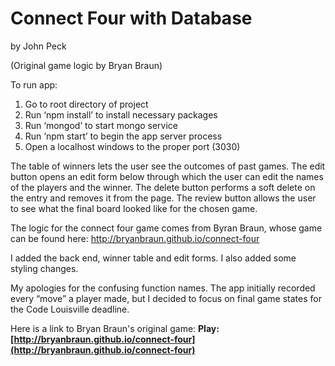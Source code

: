 # Connect Four with Database

by John Peck

(Original game logic by Bryan Braun)

To run app:

1. Go to root directory of project
2. Run ‘npm install’ to install necessary packages
3. Run ‘mongod’ to start mongo service
4. Run ‘npm start’ to begin the app server process
5. Open a localhost windows to the proper port (3030)

The table of winners lets the user see the outcomes of past games. The edit button opens an edit form below through which the user can edit the names of the players and the winner. The delete button performs a soft delete on the entry and removes it from the page. The review button allows the user to see what the final board looked like for the chosen game.

The logic for the connect four game comes from Byran Braun, whose game can be found here: http://bryanbraun.github.io/connect-four

I added the back end, winner table and edit forms. I also added some styling changes.

My apologies for the confusing function names. The app initially recorded every “move” a player made, but I decided to focus on final game states for the Code Louisville deadline.

Here is a link to Bryan Braun's original game:
**Play: [http://bryanbraun.github.io/connect-four](http://bryanbraun.github.io/connect-four)**

